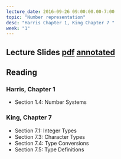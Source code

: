 ```yaml
---
lecture_date: 2016-09-26 09:00:00.00-7:00
topic: "Number representation"
desc: "Harris Chapter 1, King Chapter 7 "
week: "1"
---
```


## Lecture Slides [pdf](https://drive.google.com/file/d/0B__7284Jee0fcmoxeEpHNlFQMDQ/view?usp=sharing) [annotated](https://drive.google.com/file/d/0B__7284Jee0fcEZ3b2NxR2xHcEU/view?usp=sharing)

## Reading

### Harris, Chapter 1 

* Section 1.4: Number Systems

### King, Chapter 7

* Section 7.1: Integer Types 
* Section 7.3: Character Types
* Section 7.4: Type Conversions
* Section 7.5: Type Definitions

